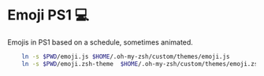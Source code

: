 # Emoji PS1 💻
Emojis in PS1 based on a schedule, sometimes animated.

```bash
    ln -s $PWD/emoji.js $HOME/.oh-my-zsh/custom/themes/emoji.js
    ln -s $PWD/emoji.zsh-theme  $HOME/.oh-my-zsh/custom/themes/emoji.zsh-theme
```